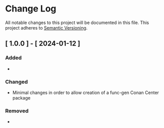 # Change Log

All notable changes to this project will be documented in this file.
This project adheres to [Semantic Versioning](http://semver.org/).

## [ 1.0.0 ] - [ 2024-01-12 ]

### Added
- 

### Changed
- Minimal changes in order to allow creation of a func-gen Conan Center package

### Removed
-
